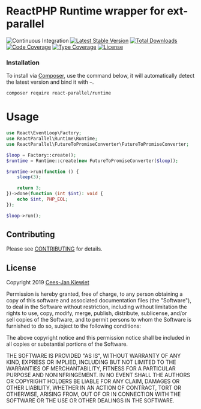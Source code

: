 # ReactPHP Runtime wrapper for ext-parallel

![Continuous Integration](https://github.com/Reactphp-parallel/runtime/workflows/Continuous%20Integration/badge.svg)
[![Latest Stable Version](https://poser.pugx.org/React-parallel/runtime/v/stable.png)](https://packagist.org/packages/React-parallel/runtime)
[![Total Downloads](https://poser.pugx.org/React-parallel/runtime/downloads.png)](https://packagist.org/packages/React-parallel/runtime)
[![Code Coverage](https://scrutinizer-ci.com/g/Reactphp-parallel/runtime/badges/coverage.png?b=master)](https://scrutinizer-ci.com/g/Reactphp-parallel/runtime/?branch=master)
[![Type Coverage](https://shepherd.dev/github/Reactphp-parallel/runtime/coverage.svg)](https://shepherd.dev/github/Reactphp-parallel/runtime)
[![License](https://poser.pugx.org/React-parallel/runtime/license.png)](https://packagist.org/packages/React-parallel/runtime)

### Installation ###

To install via [Composer](http://getcomposer.org/), use the command below, it will automatically detect the latest version and bind it with `~`.

```
composer require react-parallel/runtime 
```

# Usage

```php
use React\EventLoop\Factory;
use ReactParallel\Runtime\Runtime;
use ReactParallel\FutureToPromiseConverter\FutureToPromiseConverter;

$loop = Factory::create();
$runtime = Runtime::create(new FutureToPromiseConverter($loop));

$runtime->run(function () {
    sleep(3);

    return 3;
})->done(function (int $int): void {
    echo $int, PHP_EOL;
});

$loop->run();
```

## Contributing ##

Please see [CONTRIBUTING](CONTRIBUTING.md) for details.

## License ##

Copyright 2019 [Cees-Jan Kiewiet](http://wyrihaximus.net/)

Permission is hereby granted, free of charge, to any person
obtaining a copy of this software and associated documentation
files (the "Software"), to deal in the Software without
restriction, including without limitation the rights to use,
copy, modify, merge, publish, distribute, sublicense, and/or sell
copies of the Software, and to permit persons to whom the
Software is furnished to do so, subject to the following
conditions:

The above copyright notice and this permission notice shall be
included in all copies or substantial portions of the Software.

THE SOFTWARE IS PROVIDED "AS IS", WITHOUT WARRANTY OF ANY KIND,
EXPRESS OR IMPLIED, INCLUDING BUT NOT LIMITED TO THE WARRANTIES
OF MERCHANTABILITY, FITNESS FOR A PARTICULAR PURPOSE AND
NONINFRINGEMENT. IN NO EVENT SHALL THE AUTHORS OR COPYRIGHT
HOLDERS BE LIABLE FOR ANY CLAIM, DAMAGES OR OTHER LIABILITY,
WHETHER IN AN ACTION OF CONTRACT, TORT OR OTHERWISE, ARISING
FROM, OUT OF OR IN CONNECTION WITH THE SOFTWARE OR THE USE OR
OTHER DEALINGS IN THE SOFTWARE.
